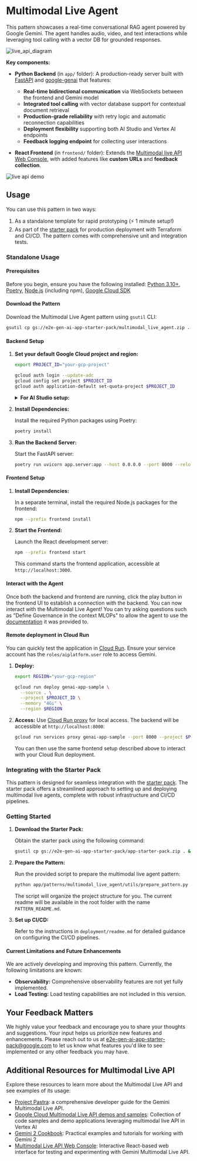 # Multimodal Live Agent

This pattern showcases a real-time conversational RAG agent powered by Google Gemini. The agent handles audio, video, and text interactions while leveraging tool calling with a vector DB for grounded responses.

![live_api_diagram](https://storage.googleapis.com/github-repo/generative-ai/sample-apps/e2e-gen-ai-app-starter-pack/live_api_diagram.png)

**Key components:**

- **Python Backend** (in `app/` folder): A production-ready server built with [FastAPI](https://fastapi.tiangolo.com/) and [google-genai](https://googleapis.github.io/python-genai/) that features:

  - **Real-time bidirectional communication** via WebSockets between the frontend and Gemini model
  - **Integrated tool calling** with vector database support for contextual document retrieval
  - **Production-grade reliability** with retry logic and automatic reconnection capabilities
  - **Deployment flexibility** supporting both AI Studio and Vertex AI endpoints
  - **Feedback logging endpoint** for collecting user interactions

- **React Frontend** (in `frontend/` folder): Extends the [Multimodal live API Web Console](https://github.com/google-gemini/multimodal-live-api-web-console), with added features like **custom URLs** and **feedback collection**.

![live api demo](https://storage.googleapis.com/github-repo/generative-ai/sample-apps/e2e-gen-ai-app-starter-pack/live_api_pattern_demo.gif)

## Usage

You can use this pattern in two ways:

1. As a standalone template for rapid prototyping (⚡ 1 minute setup!)
2. As part of the [starter pack](https://goo.gle/e2e-gen-ai-app-starter-pack) for production deployment with Terraform and CI/CD. The pattern comes with comprehensive unit and integration tests.

### Standalone Usage

#### Prerequisites

Before you begin, ensure you have the following installed: [Python 3.10+](https://www.python.org/downloads/), [Poetry](https://python-poetry.org/docs/#installation), [Node.js](https://nodejs.org/) (including npm), [Google Cloud SDK](https://cloud.google.com/sdk/docs/install)

#### Download the Pattern

Download the Multimodal Live Agent pattern using `gsutil` CLI:

```bash
gsutil cp gs://e2e-gen-ai-app-starter-pack/multimodal_live_agent.zip . && unzip multimodal_live_agent.zip && cd multimodal_live_agent
```

#### Backend Setup

1. **Set your default Google Cloud project and region:**

   ```bash
   export PROJECT_ID="your-gcp-project"

   gcloud auth login --update-adc
   gcloud config set project $PROJECT_ID
   gcloud auth application-default set-quota-project $PROJECT_ID
   ```

   <details>
   <summary><b>For AI Studio setup:</b></summary>

   ```bash
   export VERTEXAI=false
   export GOOGLE_API_KEY=your-google-api-key
   ```

   </details>

2. **Install Dependencies:**

   Install the required Python packages using Poetry:

   ```bash
   poetry install
   ```

3. **Run the Backend Server:**

   Start the FastAPI server:

   ```bash
   poetry run uvicorn app.server:app --host 0.0.0.0 --port 8000 --reload
   ```

#### Frontend Setup

1. **Install Dependencies:**

   In a separate terminal, install the required Node.js packages for the frontend:

   ```bash
   npm --prefix frontend install
   ```

2. **Start the Frontend:**

   Launch the React development server:

   ```bash
   npm --prefix frontend start
   ```

   This command starts the frontend application, accessible at `http://localhost:3000`.

#### Interact with the Agent

Once both the backend and frontend are running, click the play button in the frontend UI to establish a connection with the backend. You can now interact with the Multimodal Live Agent! You can try asking questions such as "Define Governance in the context MLOPs" to allow the agent to use the [documentation](https://cloud.google.com/architecture/deploy-operate-generative-ai-applications) it was provided to.

#### Remote deployment in Cloud Run

You can quickly test the application in [Cloud Run](https://cloud.google.com/run). Ensure your service account has the `roles/aiplatform.user` role to access Gemini.

1. **Deploy:**

   ```bash
   export REGION="your-gcp-region"

   gcloud run deploy genai-app-sample \
     --source . \
     --project $PROJECT_ID \
     --memory "4Gi" \
     --region $REGION
   ```

2. **Access:** Use [Cloud Run proxy](https://cloud.google.com/sdk/gcloud/reference/run/services/proxy) for local access. The backend will be accessible at `http://localhost:8000`:

   ```bash
   gcloud run services proxy genai-app-sample --port 8000 --project $PROJECT_ID --region $REGION
   ```

   You can then use the same frontend setup described above to interact with your Cloud Run deployment.

### Integrating with the Starter Pack

This pattern is designed for seamless integration with the [starter pack](https://goo.gle/e2e-gen-ai-app-starter-pack). The starter pack offers a streamlined approach to setting up and deploying multimodal live agents, complete with robust infrastructure and CI/CD pipelines.

### Getting Started

1. **Download the Starter Pack:**

   Obtain the starter pack using the following command:

   ```bash
   gsutil cp gs://e2e-gen-ai-app-starter-pack/app-starter-pack.zip . && unzip app-starter-pack.zip && cd app-starter-pack
   ```

2. **Prepare the Pattern:**

   Run the provided script to prepare the multimodal live agent pattern:

   ```bash
   python app/patterns/multimodal_live_agent/utils/prepare_pattern.py
   ```

   The script will organize the project structure for you. The current readme will be available in the root folder with the name `PATTERN_README.md`.

3. **Set up CI/CD:**

   Refer to the instructions in `deployment/readme.md` for detailed guidance on configuring the CI/CD pipelines.

#### Current Limitations and Future Enhancements

We are actively developing and improving this pattern. Currently, the following limitations are known:

- **Observability:** Comprehensive observability features are not yet fully implemented.
- **Load Testing:** Load testing capabilities are not included in this version.

## Your Feedback Matters

We highly value your feedback and encourage you to share your thoughts and suggestions. Your input helps us prioritize new features and enhancements. Please reach out to us at <a href="mailto:e2e-gen-ai-app-starter-pack@google.com">e2e-gen-ai-app-starter-pack@google.com</a> to let us know what features you'd like to see implemented or any other feedback you may have.

## Additional Resources for Multimodal Live API

Explore these resources to learn more about the Multimodal Live API and see examples of its usage:

- [Project Pastra](https://github.com/heiko-hotz/gemini-multimodal-live-dev-guide/tree/main): a comprehensive developer guide for the Gemini Multimodal Live API.
- [Google Cloud Multimodal Live API demos and samples](https://github.com/GoogleCloudPlatform/generative-ai/tree/main/gemini/multimodal-live-api): Collection of code samples and demo applications leveraging multimodal live API in Vertex AI
- [Gemini 2 Cookbook](https://github.com/google-gemini/cookbook/tree/main/gemini-2): Practical examples and tutorials for working with Gemini 2
- [Multimodal Live API Web Console](https://github.com/google-gemini/multimodal-live-api-web-console): Interactive React-based web interface for testing and experimenting with Gemini Multimodal Live API.
